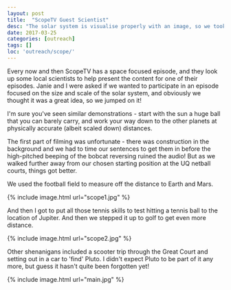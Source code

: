 ```yaml
---
layout: post
title:  "ScopeTV Guest Scientist"
desc: "The solar system is visualise properly with an image, so we took it out into the field."
date: 2017-03-25
categories: [outreach]
tags: []
loc: 'outreach/scope/'
---
```


Every now and then ScopeTV has a space focused episode, and they look up some local scientists 
to help present the content for one of their episodes. Janie and I were asked if we wanted to
participate in an episode focused on the size and scale of the solar system, and obviously
we thought it was a great idea, so we jumped on it!

I'm sure you've seen similar demonstrations - start with the sun a huge ball that you can barely 
carry, and work your way down to the other planets at physically accurate (albeit scaled down) distances.

The first part of filming was unfortunate - there was construction in the background and we had to time
our sentences to get them in before the high-pitched beeping of the bobcat reversing ruined the audio! But as we 
walked further away from our chosen starting position at the UQ netball courts, things got better.

We used the football field to measure off the distance to Earth and Mars.

{% include image.html url="scope1.jpg"  %}

And then I got to put all those tennis skills to test hitting a tennis ball to the location of Jupiter. And then
we stepped it up to golf to get even more distance.

{% include image.html url="scope2.jpg"  %}

Other shenanigans included a scooter trip through the Great Court and setting out in a car to 'find' Pluto. I
didn't expect Pluto to be part of it any more, but guess it hasn't quite been forgotten yet!

{% include image.html url="main.jpg"  %}
